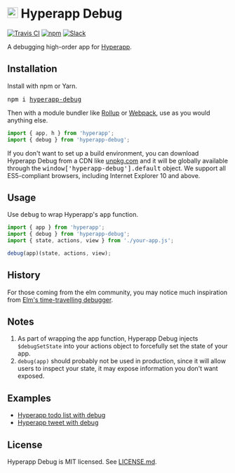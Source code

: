 # <img height=24 src=https://cdn.rawgit.com/JorgeBucaran/f53d2c00bafcf36e84ffd862f0dc2950/raw/882f20c970ff7d61aa04d44b92fc3530fa758bc0/Hyperapp.svg> Hyperapp Debug

[![Travis CI](https://img.shields.io/travis/mrozbarry/hyperapp-debug.svg)](https://travis-ci.org/mrozbarry/hyperapp-debug)
[![npm](https://img.shields.io/npm/v/hyperapp-debug.svg)](https://www.npmjs.com/package/hyperapp-debug)
[![Slack](https://hyperappjs.herokuapp.com/badge.svg)](https://hyperappjs.herokuapp.com "Join us")

A debugging high-order app for [Hyperapp](https://github.com/hyperapp/hyperapp).

## Installation

Install with npm or Yarn.

<pre>
npm i <a href=https://www.npmjs.com/package/hyperapp-debug>hyperapp-debug</a>
</pre>

Then with a module bundler like [Rollup](https://rollupjs.org) or [Webpack](https://webpack.js.org), use as you would anything else.

```js
import { app, h } from 'hyperapp';
import { debug } from 'hyperapp-debug';
```

If you don't want to set up a build environment, you can download Hyperapp Debug from a CDN like [unpkg.com](https://unpkg.com/hyperapp-debug) and it will be globally available through the <samp>window['hyperapp-debug'].default</samp> object. We support all ES5-compliant browsers, including Internet Explorer 10 and above.

## Usage

Use <samp>debug</samp> to wrap Hyperapp's <samp>app</samp> function.

```js
import { app } from 'hyperapp';
import { debug } from 'hyperapp-debug';
import { state, actions, view } from './your-app.js';

debug(app)(state, actions, view);
```

## History

For those coming from the elm community, you may notice much inspiration from [Elm's time-travelling debugger](http://debug.elm-lang.org/edit/Thwomp.elm).

## Notes

 1. As part of wrapping the app function, Hyperapp Debug injects `$debugSetState` into your actions object to forcefully set the state of your app.
 2. `debug(app)` should probably not be used in production, since it will allow users to inspect your state, it may expose information you don't want exposed.

## Examples

 - [Hyperapp todo list with debug](https://codepen.io/mrozbarry/pen/JpMPrK)
 - [Hyperapp tweet with debug](https://codepen.io/mrozbarry/pen/zRjvOV)

## License

Hyperapp Debug is MIT licensed. See [LICENSE.md](LICENSE.md).

